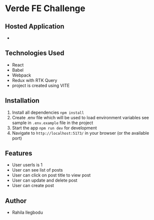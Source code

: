 # Verde FE Challenge

## Hosted Application

-

## Technologies Used

- React
- Babel
- Webpack
- Redux with RTK Query
- project is created using VITE

## Installation

1.  Install all dependencies `npm install`
2.  Create .env file which will be used to load environment variables see sample in `.env.example` file in the project
3.  Start the app `npm run dev` for development
4.  Navigate to `http://localhost:5173/` in your browser (or the available port)

## Features

- User userIs is 1
- User can see list of posts
- User can click on post title to view post
- User can update and delete post
- User can create post

## Author

- Rahila Ilegbodu
